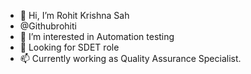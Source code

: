 - 👋 Hi, I’m Rohit Krishna Sah
- @Githubrohiti
- 👀 I’m interested in Automation testing
- 🌱 Looking for SDET role
- 📫 Currently working as Quality Assurance Specialist.

<!---
Githubrohiti/Githubrohiti is a ✨ special ✨ repository because its `README.md` (this file) appears on your GitHub profile.
You can click the Preview link to take a look at your changes.
--->
